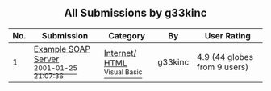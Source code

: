 ﻿<div align="center">

## All Submissions by g33kinc

</div>

No.  | Submission | Category | By   | User Rating
---- | ---------- | -------- | ---- | -----------
1 | [Example SOAP Server<br /><sup>2001-01-25 21:07:36</sup>](https://github.com/Planet-Source-Code/g33kinc-example-soap-server__1-14730) | [Internet/ HTML<br /><sup>Visual Basic</sup>](../ByCategory/internet-html__1-34.md) | g33kinc | 4.9 (44 globes from 9 users)

